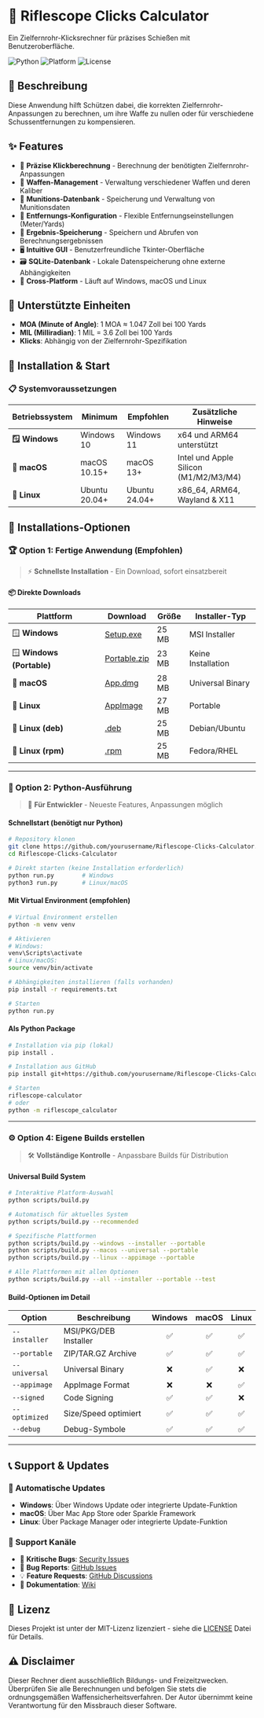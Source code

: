 # 🎯 Riflescope Clicks Calculator

Ein Zielfernrohr-Klicksrechner für präzises Schießen mit Benutzeroberfläche.

![Python](https://img.shields.io/badge/Python-3.8+-blue.svg)
![Platform](https://img.shields.io/badge/Platform-Windows%20%7C%20macOS%20%7C%20Linux-lightgrey.svg)
![License](https://img.shields.io/badge/License-MIT-green.svg)

## 📖 Beschreibung

Diese Anwendung hilft Schützen dabei, die korrekten Zielfernrohr-Anpassungen zu berechnen, um ihre Waffe zu nullen oder für verschiedene Schussentfernungen zu kompensieren.

## ✨ Features

- 🎯 **Präzise Klickberechnung** - Berechnung der benötigten Zielfernrohr-Anpassungen
- 🔫 **Waffen-Management** - Verwaltung verschiedener Waffen und deren Kaliber
- 🎯 **Munitions-Datenbank** - Speicherung und Verwaltung von Munitionsdaten
- 📏 **Entfernungs-Konfiguration** - Flexible Entfernungseinstellungen (Meter/Yards)
- 💾 **Ergebnis-Speicherung** - Speichern und Abrufen von Berechnungsergebnissen
- 🖥️ **Intuitive GUI** - Benutzerfreundliche Tkinter-Oberfläche
- 🗃️ **SQLite-Datenbank** - Lokale Datenspeicherung ohne externe Abhängigkeiten
- 📱 **Cross-Platform** - Läuft auf Windows, macOS und Linux

## 🎯 Unterstützte Einheiten

- **MOA (Minute of Angle)**: 1 MOA ≈ 1.047 Zoll bei 100 Yards
- **MIL (Milliradian)**: 1 MIL = 3.6 Zoll bei 100 Yards
- **Klicks**: Abhängig von der Zielfernrohr-Spezifikation

## 🚀 Installation & Start

### 📋 Systemvoraussetzungen

| Betriebssystem | Minimum | Empfohlen | Zusätzliche Hinweise |
|----------------|---------|-----------|---------------------|
| **🪟 Windows** | Windows 10 | Windows 11 | x64 und ARM64 unterstützt |
| **🍎 macOS** | macOS 10.15+ | macOS 13+ | Intel und Apple Silicon (M1/M2/M3/M4) |
| **🐧 Linux** | Ubuntu 20.04+ | Ubuntu 24.04+ | x86_64, ARM64, Wayland & X11 |

## 💾 Installations-Optionen

### 🏆 Option 1: Fertige Anwendung (Empfohlen)

> ⚡ **Schnellste Installation** - Ein Download, sofort einsatzbereit

#### 📦 Direkte Downloads

| Plattform | Download | Größe | Installer-Typ |
|-----------|----------|-------|---------------|
| 🪟 **Windows** | [Setup.exe](https://github.com/yourusername/Riflescope-Clicks-Calculator/releases/latest/download/riflescope-calculator-setup-x64.exe) | 25 MB | MSI Installer |
| 🪟 **Windows (Portable)** | [Portable.zip](https://github.com/yourusername/Riflescope-Clicks-Calculator/releases/latest/download/riflescope-calculator-portable-x64.zip) | 23 MB | Keine Installation |
| 🍎 **macOS** | [App.dmg](https://github.com/yourusername/Riflescope-Clicks-Calculator/releases/latest/download/riflescope-calculator-macos.dmg) | 28 MB | Universal Binary |
| 🐧 **Linux** | [AppImage](https://github.com/yourusername/Riflescope-Clicks-Calculator/releases/latest/download/riflescope-calculator-linux-x86_64.AppImage) | 27 MB | Portable |
| 🐧 **Linux (deb)** | [.deb](https://github.com/yourusername/Riflescope-Clicks-Calculator/releases/latest/download/riflescope-calculator_1.0.0_amd64.deb) | 25 MB | Debian/Ubuntu |
| 🐧 **Linux (rpm)** | [.rpm](https://github.com/yourusername/Riflescope-Clicks-Calculator/releases/latest/download/riflescope-calculator-1.0.0-1.x86_64.rpm) | 25 MB | Fedora/RHEL |

---

### 🐍 Option 2: Python-Ausführung

> 🔧 **Für Entwickler** - Neueste Features, Anpassungen möglich

#### Schnellstart (benötigt nur Python)
```bash
# Repository klonen
git clone https://github.com/yourusername/Riflescope-Clicks-Calculator.git
cd Riflescope-Clicks-Calculator

# Direkt starten (keine Installation erforderlich)
python run.py        # Windows
python3 run.py       # Linux/macOS
```

#### Mit Virtual Environment (empfohlen)
```bash
# Virtual Environment erstellen
python -m venv venv

# Aktivieren
# Windows:
venv\Scripts\activate
# Linux/macOS:
source venv/bin/activate

# Abhängigkeiten installieren (falls vorhanden)
pip install -r requirements.txt

# Starten
python run.py
```

#### Als Python Package
```bash
# Installation via pip (lokal)
pip install .

# Installation aus GitHub
pip install git+https://github.com/yourusername/Riflescope-Clicks-Calculator.git

# Starten
riflescope-calculator
# oder
python -m riflescope_calculator
```

---

### ⚙️ Option 4: Eigene Builds erstellen

> 🛠️ **Vollständige Kontrolle** - Anpassbare Builds für Distribution

#### Universal Build System
```bash
# Interaktive Platform-Auswahl
python scripts/build.py

# Automatisch für aktuelles System
python scripts/build.py --recommended

# Spezifische Plattformen
python scripts/build.py --windows --installer --portable
python scripts/build.py --macos --universal --portable  
python scripts/build.py --linux --appimage --portable

# Alle Plattformen mit allen Optionen
python scripts/build.py --all --installer --portable --test
```

#### Build-Optionen im Detail

| Option | Beschreibung | Windows | macOS | Linux |
|--------|--------------|:-------:|:-----:|:-----:|
| `--installer` | MSI/PKG/DEB Installer | ✅ | ✅ | ✅ |
| `--portable` | ZIP/TAR.GZ Archive | ✅ | ✅ | ✅ |
| `--universal` | Universal Binary | ❌ | ✅ | ❌ |
| `--appimage` | AppImage Format | ❌ | ❌ | ✅ |
| `--signed` | Code Signing | ✅ | ✅ | ❌ |
| `--optimized` | Size/Speed optimiert | ✅ | ✅ | ✅ |
| `--debug` | Debug-Symbole | ✅ | ✅ | ✅ |

---

## 📞 Support & Updates

### 🔄 Automatische Updates

- **Windows**: Über Windows Update oder integrierte Update-Funktion
- **macOS**: Über Mac App Store oder Sparkle Framework
- **Linux**: Über Package Manager oder integrierte Update-Funktion

### 🐛 Support Kanäle

- 🚨 **Kritische Bugs**: [Security Issues](https://github.com/yourusername/Riflescope-Clicks-Calculator/security/advisories)
- 🐛 **Bug Reports**: [GitHub Issues](https://github.com/yourusername/Riflescope-Clicks-Calculator/issues/new?template=bug_report.md)
- 💡 **Feature Requests**: [GitHub Discussions](https://github.com/yourusername/Riflescope-Clicks-Calculator/discussions/new?category=ideas)
- 📖 **Dokumentation**: [Wiki](https://github.com/yourusername/Riflescope-Clicks-Calculator/wiki)

## 📄 Lizenz

Dieses Projekt ist unter der MIT-Lizenz lizenziert - siehe die [LICENSE](LICENSE) Datei für Details.

## ⚠️ Disclaimer

Dieser Rechner dient ausschließlich Bildungs- und Freizeitzwecken. Überprüfen Sie alle Berechnungen und befolgen Sie stets die ordnungsgemäßen Waffensicherheitsverfahren. Der Autor übernimmt keine Verantwortung für den Missbrauch dieser Software.
